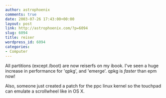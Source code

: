 ```yaml
---
author: astrophoenix
comments: true
date: 2003-07-26 17:43:00+00:00
layout: post
link: http://astrophoenix.com/?p=6094
slug: 6094
title: reiser
wordpress_id: 6094
categories:
- Computer
---
```


All partitions (except /boot) are now reiserfs on my ibook. I've seen a huge increase in performance for 'qpkg', and 'emerge'. qpkg is _faster_ than epm now!

 Also, someone just created a patch for the ppc linux kernel so the touchpad can emulate a scrollwheel like in OS X.
